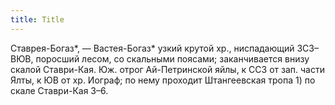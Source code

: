 ```yaml
---
title: Title
---
```


Ставрея-Богаз*, — Вастея-Богаз* узкий крутой хр., ниспадающий ЗСЗ–ВЮВ, поросший
лесом, со скальными поясами; заканчивается внизу скалой Ставри-Кая. Юж. отрог
Ай-Петринской яйлы, к ССЗ от зап. части Ялты, к ЮВ от хр. Иограф; по нему
проходит Штангеевская тропа 1) по скале Ставри-Кая З–6.

